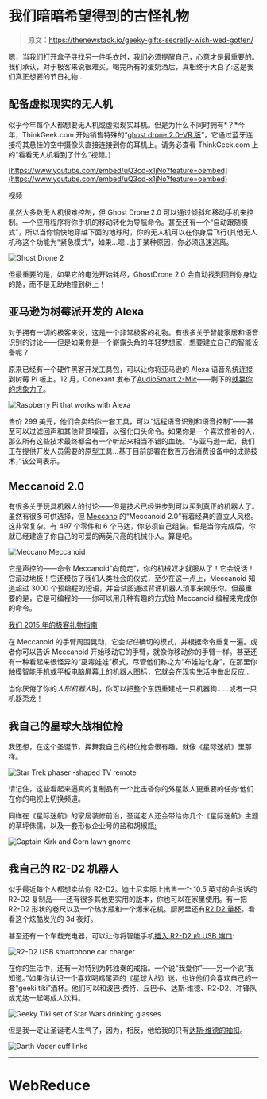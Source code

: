 # 我们暗暗希望得到的古怪礼物

> 原文：<https://thenewstack.io/geeky-gifts-secretly-wish-wed-gotten/>

嗯，当我们打开盒子寻找另一件毛衣时，我们必须提醒自己，心意才是最重要的。我们承认，对于极客来说很难买。喝完所有的蛋奶酒后，真相终于大白了:这是我们真正想要的节日礼物…

## 配备虚拟现实的无人机

似乎今年每个人都想要无人机或虚拟现实耳机。但是为什么不同时拥有*？*今年，ThinkGeek.com 开始销售特殊的“[ghost drone 2.0–VR 版](http://www.thinkgeek.com/product/jngk/)”，它通过蓝牙连接将其悬挂的空中摄像头直接连接到你的耳机上。请务必查看 ThinkGeek.com 上的“看看无人机看到了什么”视频。)

[https://www.youtube.com/embed/uQ3cd-x1jNo?feature=oembed](https://www.youtube.com/embed/uQ3cd-x1jNo?feature=oembed)

视频

虽然大多数无人机很难控制，但 Ghost Drone 2.0 可以通过倾斜和移动手机来控制。一个应用程序将你手机的移动转化为导航命令。甚至还有一个“自动跟随模式”，所以当你愉快地穿越下面的地球时，你的无人机可以在你身后飞行(其他无人机称这个功能为“紧急模式”，如果…嗯..出于某种原因，你必须迅速逃离。

![Ghost Drone 2](img/8636b4c1f460d1233b715619eb6fa100.png)

但最重要的是，如果它的电池开始耗尽，GhostDrone 2.0 会自动找到回到你身边的路，而不是无助地撞到树上！

## 亚马逊为树莓派开发的 Alexa

对于拥有一切的极客来说，这是一个非常极客的礼物。有很多关于智能家居和语音识别的讨论——但是如果你是一个崭露头角的年轻梦想家，想要建立自己的智能设备呢？

原来已经有一个硬件黑客开发工具包，可以让你将亚马逊的 Alexa 语音系统连接到树莓 Pi 板上。12 月，Conexant 发布了[AudioSmart 2-Mic](https://blog.hackster.io/build-alexa-enabled-devices-with-the-audiosmart-2-mic-dev-kit-for-raspberry-pi-55d445d0093f#.lsqcixq4b)——剩下的[就靠你的想象力了](https://youtu.be/glUCu7oZZsA)。

![Raspberry Pi that works with Alexa](img/c6dab0ba728242a5aef49266281dc27d.png)

售价 299 美元，他们会卖给你一套工具，可以“远程语音识别和语音控制”——甚至可以过滤回声和其他背景噪音，以强化口头命令。如果你是一个喜欢修补的人，那么所有这些技术最终都会有一个听起来相当不错的血统。“与亚马逊一起，我们正在提供开发人员需要的原型工具…基于目前部署在数百万台消费设备中的成熟技术，”该公司表示。

## Meccanoid 2.0

有很多关于玩具机器人的讨论——但是技术已经进步到可以买到真正的机器人了。虽然有很多可供选择，但 [Meccano](http://www.meccano.com/) 的“Meccanoid 2.0”有着经典的直立人风格。这非常复杂。有 497 个零件和 6 个马达，你必须自己组装。但是当你完成后，你就已经建造了你自己的可爱的两英尺高的机械仆人。算是吧。

![Meccano Meccanoid](img/32456cd5ce6cd0add614b39d44115134.png)

它是声控的——命令 Meccanoid“向前走”，你的机械奴才就服从了！它会说话！它滚过地板！它还模仿了我们人类社会的仪式，至少在这一点上，Meccanoid 知道超过 3000 个预编程的短语，并会试图通过背诵机器人琐事来娱乐你。但最重要的是，它是可编程的——你可以用几种有趣的方式给 Meccanoid 编程来完成你的命令。

 [我们 2015 年的极客礼物指南](https://thenewstack.io/exploding-kittens-geeky-gifts-secretly-wish-got/) 

在 Meccanoid 的手臂周围晃动，它会*记住*确切的模式，并根据命令重复一遍。或者你可以告诉 Meccanoid 开始移动它的手臂，就像你移动你的手臂一样。甚至还有一种看起来很怪异的“巫毒娃娃”模式，尽管他们称之为“布娃娃化身”，在那里你触摸智能手机或平板电脑屏幕上的机器人图标，它就会在现实生活中做出反应…

当你厌倦了你的*人形机器人*时，你可以把整个东西重建成一只机器狗……或者一只机器恐龙！

## 我自己的星球大战相位枪

我还想，在这个圣诞节，挥舞我自己的相位枪会很有趣。就像《星际迷航》里那样。

![Star Trek phaser -shaped TV remote](img/c8114a9e70826b2f578b7a618ab8f8dc.png)

请记住，这些看起来逼真的复制品有一个比击昏你的外星敌人更重要的任务:他们在你的电视上切换频道。

同样在《星际迷航》的家居装修前沿，圣诞老人还会带给你几个《星际迷航》主题的草坪侏儒，以及一套形似企业号的盐和胡椒瓶[:](http://www.thinkgeek.com/product/jkop/)

![Captain Kirk and Gorn lawn gnome](img/a64a95008370ff855906cbf232fd6a8c.png)

## 我自己的 R2-D2 机器人

似乎最近每个人都想卖给你 R2-D2。迪士尼实际上出售一个 10.5 英寸的会说话的 R2-D2 复制品——还有很多其他更实用的版本，你也可以在家里使用。有一把 R2-D2 形状的卷尺以及一个热水瓶和一个爆米花机。厨房里还有[R2 D2 量杯](https://www.amazon.com/R2-D2-Measuring-Exclusive-Officially-Licensed/dp/B00JS3GG6M/)。看看这个炫酷发光的 3d 夜灯。

甚至还有一个车载充电器，可以让你将智能手机[插入 R2-D2 的 USB 端口](http://www.thinkgeek.com/product/11f0/):

![R2-D2 USB smartphone car charger](img/a06ddd4f3c4f8769deb5e7d39e112d98.png)

在你的生活中，还有一对特别为韩独奏的戒指。一个说“我爱你”——另一个说“我知道。”如果你认识一个喜欢喝鸡尾酒的《星球大战》迷，也许他们会喜欢自己的一套“geeki tiki”酒杯。他们可以和波巴·费特、丘巴卡、达斯·维德、R2-D2、冲锋队或尤达一起喝成人饮料。

![Geeky Tiki set of Star Wars drinking glasses](img/72a9cb71b892b318e33229f20f61dbc3.png)

但是我一定让圣诞老人生气了，因为，相反，他给我的只有[达斯·维德的袖扣](http://www.thinkgeek.com/product/iuht/)。

![Darth Vader cuff links](img/3850061bcf966df85ee82a6b5406b81b.png)

* * *

# WebReduce

<svg xmlns:xlink="http://www.w3.org/1999/xlink" viewBox="0 0 68 31" version="1.1"><title>Group</title> <desc>Created with Sketch.</desc></svg>